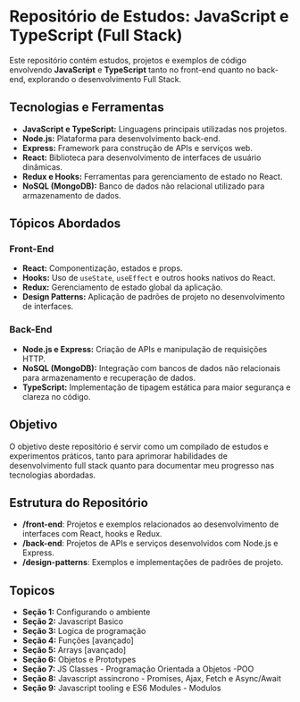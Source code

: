 # Repositório de Estudos: JavaScript e TypeScript (Full Stack)

Este repositório contém estudos, projetos e exemplos de código envolvendo **JavaScript** e **TypeScript** tanto no front-end quanto no back-end, explorando o desenvolvimento Full Stack.

## Tecnologias e Ferramentas

- **JavaScript e TypeScript:** Linguagens principais utilizadas nos projetos.
- **Node.js:** Plataforma para desenvolvimento back-end.
- **Express:** Framework para construção de APIs e serviços web.
- **React:** Biblioteca para desenvolvimento de interfaces de usuário dinâmicas.
- **Redux e Hooks:** Ferramentas para gerenciamento de estado no React.
- **NoSQL (MongoDB):** Banco de dados não relacional utilizado para armazenamento de dados.

## Tópicos Abordados

### Front-End
- **React:** Componentização, estados e props.
- **Hooks:** Uso de `useState`, `useEffect` e outros hooks nativos do React.
- **Redux:** Gerenciamento de estado global da aplicação.
- **Design Patterns:** Aplicação de padrões de projeto no desenvolvimento de interfaces.
  
### Back-End
- **Node.js e Express:** Criação de APIs e manipulação de requisições HTTP.
- **NoSQL (MongoDB):** Integração com bancos de dados não relacionais para armazenamento e recuperação de dados.
- **TypeScript:** Implementação de tipagem estática para maior segurança e clareza no código.

## Objetivo

O objetivo deste repositório é servir como um compilado de estudos e experimentos práticos, tanto para aprimorar habilidades de desenvolvimento full stack quanto para documentar meu progresso nas tecnologias abordadas.

## Estrutura do Repositório

- **/front-end**: Projetos e exemplos relacionados ao desenvolvimento de interfaces com React, hooks e Redux.
- **/back-end**: Projetos de APIs e serviços desenvolvidos com Node.js e Express.
- **/design-patterns**: Exemplos e implementações de padrões de projeto.

## Topicos

- **Seção 1:** Configurando o ambiente
- **Seção 2:** Javascript Basico
- **Seção 3:** Logica de programação 
- **Seção 4:** Funções [avançado]
- **Seção 5:** Arrays [avançado]
- **Seção 6:** Objetos e Prototypes
- **Seção 7:**  JS Classes - Programação Orientada a Objetos -POO
- **Seção 8:** Javascript assincrono - Promises, Ajax, Fetch e Async/Await
- **Seção 9:** Javascript tooling e ES6 Modules - Modulos
